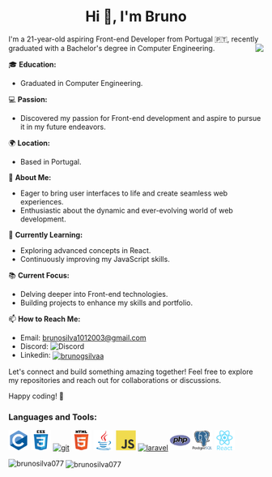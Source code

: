 <h1 align="center">Hi 👋, I'm Bruno</h1>
<!-- <p align="left"> <img src="https://komarev.com/ghpvc/?username=brunosilva077&label=Profile%20views&color=0e75b6&style=flat" alt="brunosilva077" /> </p> -->



I'm a 21-year-old aspiring Front-end Developer from Portugal 🇵🇹, recently graduated with a Bachelor's degree in Computer Engineering.
<Img align="right" src="https://lanyard.cnrad.dev/api/324633935935963138?bg=none&showDisplayName=true"/>


🎓 **Education:**
- Graduated in Computer Engineering.

💻 **Passion:**
- Discovered my passion for Front-end development and aspire to pursue it in my future endeavors.

🌍 **Location:**
- Based in Portugal.

🚀 **About Me:**
- Eager to bring user interfaces to life and create seamless web experiences.
- Enthusiastic about the dynamic and ever-evolving world of web development.

🌱 **Currently Learning:**
- Exploring advanced concepts in React.
- Continuously improving my JavaScript skills.

📚 **Current Focus:**
- Delving deeper into Front-end technologies.
- Building projects to enhance my skills and portfolio.

📫 **How to Reach Me:**
- Email: brunosilva1012003@gmail.com
- Discord: ![Discord](https://img.shields.io/badge/Discord-hazy6075-blue?style=for-the-badge&logo=discord)
- Linkedin: <a href="https://linkedin.com/in/brunogsilvaa" target="blank"><img align="center" src="https://raw.githubusercontent.com/rahuldkjain/github-profile-readme-generator/master/src/images/icons/Social/linked-in-alt.svg" alt="brunogsilvaa" height="30" width="40" /></a>


Let's connect and build something amazing together! Feel free to explore my repositories and reach out for collaborations or discussions.

Happy coding! 🚀

<h3 align="left">Languages and Tools:</h3>
<p align="left"> <a href="https://www.cprogramming.com/" target="_blank" rel="noreferrer"> <img src="https://raw.githubusercontent.com/devicons/devicon/master/icons/c/c-original.svg" alt="c" width="40" height="40"/></a> 
  <a href="https://www.w3schools.com/css/" target="_blank" rel="noreferrer"> <img src="https://raw.githubusercontent.com/devicons/devicon/master/icons/css3/css3-original-wordmark.svg" alt="css3" width="40" height="40"/></a> 
  <a href="https://git-scm.com/" target="_blank" rel="noreferrer"> <img src="https://www.vectorlogo.zone/logos/git-scm/git-scm-icon.svg" alt="git" width="40" height="40"/></a> 
  <a href="https://www.w3.org/html/" target="_blank" rel="noreferrer"> <img src="https://raw.githubusercontent.com/devicons/devicon/master/icons/html5/html5-original-wordmark.svg" alt="html5" width="40" height="40"/></a> 
  <a href="https://www.java.com" target="_blank" rel="noreferrer"> <img src="https://raw.githubusercontent.com/devicons/devicon/master/icons/java/java-original.svg" alt="java" width="40" height="40"/></a> 
  <a href="https://developer.mozilla.org/en-US/docs/Web/JavaScript" target="_blank" rel="noreferrer"> <img src="https://raw.githubusercontent.com/devicons/devicon/master/icons/javascript/javascript-original.svg" alt="javascript" width="40" height="40"/></a> 
  <!-- <a href="https://laravel.com/" target="_blank" rel="noreferrer"> <!--<img src="https://raw.githubusercontent.com/devicons/devicon/master/icons/laravel/laravel-plain-wordmark.svg" alt="laravel" width="40" height="40"/>  </a> -->
  <a href="https://laravel.com/" target="_blank" rel="noreferrer"> <img src="https://laravel.com/img/logotype.min.svg" alt="laravel" width="40" height="40"/></a>
  <a href="https://www.php.net" target="_blank" rel="noreferrer"> <img src="https://raw.githubusercontent.com/devicons/devicon/master/icons/php/php-original.svg" alt="php" width="40" height="40"/></a> 
  <a href="https://www.postgresql.org" target="_blank" rel="noreferrer"> <img src="https://raw.githubusercontent.com/devicons/devicon/master/icons/postgresql/postgresql-original-wordmark.svg" alt="postgresql" width="40" height="40"/></a> 
  <a href="https://reactjs.org/" target="_blank" rel="noreferrer"> <img src="https://raw.githubusercontent.com/devicons/devicon/master/icons/react/react-original-wordmark.svg" alt="react" width="40" height="40"/></a> 
</p>

<p><img align="left" src="https://github-readme-stats.vercel.app/api/top-langs?username=brunosilva077&show_icons=true&theme=dark&locale=en&layout=compact" alt="brunosilva077" /></p>

<p>&nbsp;<img align="center" src="https://github-readme-stats.vercel.app/api?username=brunosilva077&show_icons=true&theme=dark&locale=en" alt="brunosilva077" /></p>

<!--![snake gif](https://github.com/BrunoSilva077/BrunoSilva077/blob/output/github-contribution-grid-snake.svg)-->
